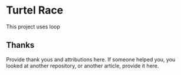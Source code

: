 # Turtel Race
This project uses loop
## Thanks
Provide thank yous and attributions here. If someone helped you, you looked at another repository, or another article, provide it here.